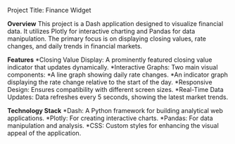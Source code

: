 Project Title: Finance Widget

**Overview**
This project is a Dash application designed to visualize financial data. It utilizes Plotly for interactive charting and Pandas for data manipulation. The primary focus is on displaying closing values, rate changes, and daily trends in financial markets.

**Features**
*Closing Value Display: A prominently featured closing value indicator that updates dynamically.
*Interactive Graphs: Two main visual components:
*A line graph showing daily rate changes.
*An indicator graph displaying the rate change relative to the start of the day.
*Responsive Design: Ensures compatibility with different screen sizes.
*Real-Time Data Updates: Data refreshes every 5 seconds, showing the latest market trends.

**Technology Stack**
*Dash: A Python framework for building analytical web applications.
*Plotly: For creating interactive charts.
*Pandas: For data manipulation and analysis.
*CSS: Custom styles for enhancing the visual appeal of the application.
